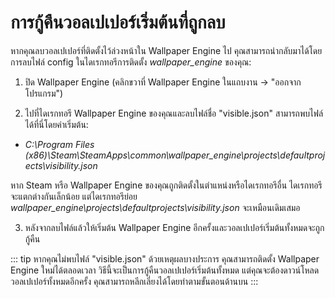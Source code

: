 # การกู้คืนวอลเปเปอร์เริ่มต้นที่ถูกลบ

หากคุณลบวอลเปเปอร์ที่ติดตั้งไว้ล่วงหน้าใน Wallpaper Engine ไป คุณสามารถนำกลับมาได้โดยการลบไฟล์ config ในไดเรกทอรีการติดตั้ง *wallpaper_engine* ของคุณ:

1. ปิด Wallpaper Engine (คลิกขวาที่ Wallpaper Engine ในแถบงาน -> "ออกจากโปรแกรม")

2. ไปที่ไดเรกทอรี Wallpaper Engine ของคุณและลบไฟล์ชื่อ "visible.json" สามารถพบไฟล์ได้ที่นี่โดยค่าเริ่มต้น:

* *C:\Program Files (x86)\Steam\SteamApps\common\wallpaper_engine\projects\defaultprojects\visibility.json*

หาก Steam หรือ Wallpaper Engine ของคุณถูกติดตั้งในตำแหน่งหรือไดเรกทอรีอื่น ไดเรกทอรีจะแตกต่างกันเล็กน้อย แต่ไดเรกทอรีย่อย *wallpaper_engine\projects\defaultprojects\visibility.json* จะเหมือนเดิมเสมอ

3. หลังจากลบไฟล์แล้วให้เริ่มต้น Wallpaper Engine อีกครั้งและวอลเปเปอร์เริ่มต้นทั้งหมดจะถูกกู้คืน

::: tip หากคุณไม่พบไฟล์ "visible.json" ด้วยเหตุผลบางประการ คุณสามารถติดตั้ง Wallpaper Engine ใหม่ได้ตลอดเวลา วิธีนี้จะเป็นการกู้คืนวอลเปเปอร์เริ่มต้นทั้งหมด แต่คุณจะต้องดาวน์โหลดวอลเปเปอร์ทั้งหมดอีกครั้ง คุณสามารถหลีกเลี่ยงได้โดยทำตามขั้นตอนด้านบน :::